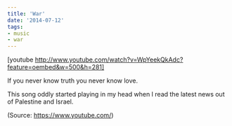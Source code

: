 ```yaml
---
title: 'War'
date: '2014-07-12'
tags:
- music
- war
---
```


[youtube http://www.youtube.com/watch?v=WpYeekQkAdc?feature=oembed&w=500&h=281]
<p>If you never know truth you never know love.</p>

<p>This song oddly started playing in my head when I read the latest news out of Palestine and Israel.</p><div class="attribution">(<span>Source:</span> <a href="https://www.youtube.com/">https://www.youtube.com/</a>)</div>
